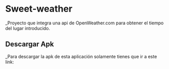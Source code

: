 # Sweet-weather
_Proyecto que integra una api de OpenWeather.com para obtener el tiempo del lugar introducido.

## Descargar Apk
_Para descargar la apk de esta aplicación solamente tienes que ir a este link:
